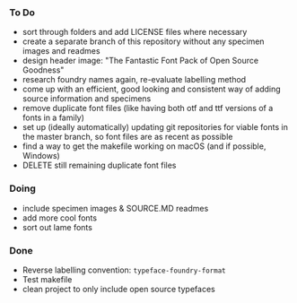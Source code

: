 ### To Do
- sort through folders and add LICENSE files where necessary
- create a separate branch of this repository without any specimen images and readmes
- design header image: "The Fantastic Font Pack of Open Source Goodness"
- research foundry names again, re-evaluate labelling method
- come up with an efficient, good looking and consistent way of adding source information and specimens
- remove duplicate font files (like having both otf and ttf versions of a fonts in a family)
- set up (ideally automatically) updating git repositories for viable fonts in the master branch, so font files are as recent as possible
- find a way to get the makefile working on macOS (and if possible, Windows)
- DELETE still remaining duplicate font files

### Doing
- include specimen images & SOURCE.MD readmes
- add more cool fonts
- sort out lame fonts

### Done
- Reverse labelling convention: `typeface-foundry-format`
- Test makefile
- clean project to only include open source typefaces
